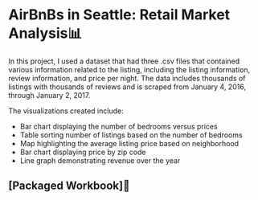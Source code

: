 # AirBnBs in Seattle: Retail Market Analysis📊

In this project, I used a dataset that had three .csv files that contained various information related to the listing, including the listing information, review information, and price per night. The data includes thousands of listings with thousands of reviews and is scraped from January 4, 2016, through January 2, 2017.

The visualizations created include:
- Bar chart displaying the number of bedrooms versus prices
- Table sorting number of listings based on the number of bedrooms
- Map highlighting the average listing price based on neighborhood
- Bar chart displaying price by zip code
- Line graph demonstrating revenue over the year

## [Packaged Workbook]📔



